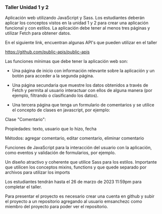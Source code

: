 ### Taller Unidad 1 y 2

Aplicación web utilizando JavaScript y Sass. Los estudiantes deberán aplicar los conceptos vistos en la unidad 1 y 2 para crear una aplicación funcional y con estilos. La aplicación debe tener al menos tres páginas y utilizar Fetch para obtener datos.

En el siguiente link, encuentran algunas API's que pueden utilizar en el taller

https://github.com/public-apis/public-apis

Las funciones mínimas que debe tener la aplicación web son:

* Una página de inicio con información relevante sobre la aplicación y un botón para acceder a la segunda página.

* Una página secundaria que muestre los datos obtenidos a través de Fetch y permita al usuario interactuar con ellos de alguna manera (por ejemplo, filtrando o clasificando los datos).

* Una tercera página que tenga un formulario de comentarios y se utilice el concepto de clases en javascript, por ejemplo: 

Clase "Comentario":

Propiedades: texto, usuario que lo hizo, fecha

Métodos: agregar comentario, editar comentario, eliminar comentario

Funciones de JavaScript para la interacción del usuario con la aplicación, como eventos y validación de formularios, por ejemplo.

Un diseño atractivo y coherente que utilice Sass para los estilos. Importante que utilicen los conceptos mixins, functions y que quede separado por archivos para utilizar los imports

Los estudiantes tendrán hasta el 26 de marzo de 2023 11:59pm para completar el taller.

Para presentar el proyecto es necesario crear una cuenta en github y subir el proyecto a un repositorio agregando al usuario emsanchezc como miembro del proyecto para poder ver el repositorio. 